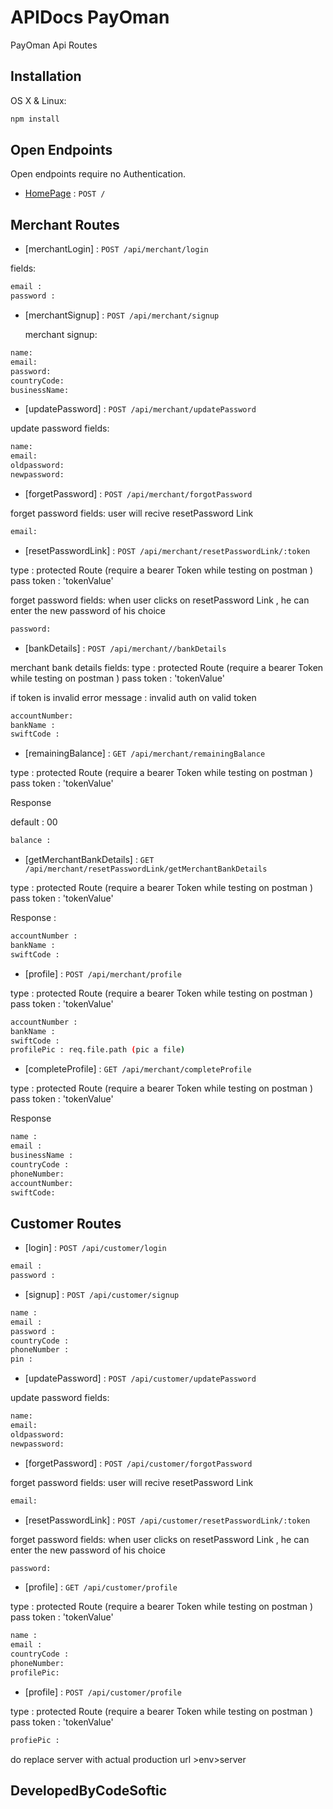 # APIDocs PayOman

PayOman Api Routes

## Installation

OS X & Linux:

```sh
npm install
```
## Open Endpoints
Open endpoints require no Authentication.

* [HomePage](login.md) : `POST /`

## Merchant Routes

* [merchantLogin] : `POST /api/merchant/login`

fields:

```sh
email :
password :
```

 

* [merchantSignup] : `POST /api/merchant/signup`

  merchant signup:

```sh
name:
email:
password:
countryCode:
businessName:
```


* [updatePassword] : `POST /api/merchant/updatePassword`

update password fields:

```sh
name:
email:
oldpassword:
newpassword:
```


* [forgetPassword] : `POST /api/merchant/forgotPassword`

forget password fields:
user will recive resetPassword Link
```sh
email:
```
      

* [resetPasswordLink] : `POST /api/merchant/resetPasswordLink/:token`

type : protected Route (require a bearer Token while testing on postman )
pass token : 'tokenValue'

forget password fields:
when user clicks on resetPassword Link , he can enter the new password of his choice
```sh
password:
```
      


* [bankDetails] :     `POST /api/merchant//bankDetails`
     
merchant bank details fields:
type : protected Route (require a bearer Token while testing on postman )
pass token : 'tokenValue'

if token is invalid 
error message : invalid auth
on valid token 
```sh
accountNumber:
bankName :
swiftCode :
```



* [remainingBalance] : `GET /api/merchant/remainingBalance`

type : protected Route (require a bearer Token while testing on postman )
pass token : 'tokenValue'

   Response

default : 00

```sh
balance : 
```



* [getMerchantBankDetails] : `GET /api/merchant/resetPasswordLink/getMerchantBankDetails`  

type : protected Route (require a bearer Token while testing on postman )
pass token : 'tokenValue'

   Response :

```sh
accountNumber : 
bankName :
swiftCode :
```

* [profile] : `POST /api/merchant/profile`

type : protected Route (require a bearer Token while testing on postman )
pass token : 'tokenValue'

```sh
accountNumber : 
bankName :
swiftCode :
profilePic : req.file.path (pic a file)
```

* [completeProfile] : `GET /api/merchant/completeProfile`

type : protected Route (require a bearer Token while testing on postman )
pass token : 'tokenValue'

   Response

```sh
name : 
email :
businessName :
countryCode : 
phoneNumber:
accountNumber:
swiftCode:
```



## Customer Routes

* [login] : `POST /api/customer/login`

```sh
email :
password :
```

* [signup] : `POST /api/customer/signup`

```sh
name :
email :
password :
countryCode :
phoneNumber :
pin :

```


* [updatePassword] : `POST /api/customer/updatePassword`

update password fields:

```sh
name:
email:
oldpassword:
newpassword:
```

* [forgetPassword] : `POST /api/customer/forgotPassword`

forget password fields:
user will recive resetPassword Link
```sh
email:
````


* [resetPasswordLink] : `POST /api/customer/resetPasswordLink/:token`

forget password fields:
when user clicks on resetPassword Link , he can enter the new password of his choice
```sh
password:
```
      

* [profile] : `GET /api/customer/profile`

type : protected Route (require a bearer Token while testing on postman )
pass token : 'tokenValue'

```sh
name : 
email :
countryCode : 
phoneNumber:
profilePic:
```

* [profile] : `POST /api/customer/profile`

type : protected Route (require a bearer Token while testing on postman )
pass token : 'tokenValue'


```sh
profiePic :
```


do replace server with actual production url   >env>server


## DevelopedByCodeSoftic
